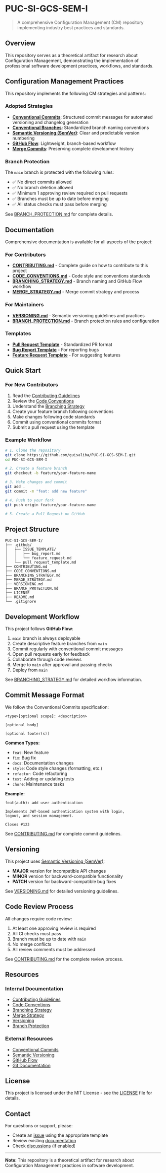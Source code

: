# PUC-SI-GCS-SEM-I

> A comprehensive Configuration Management (CM) repository implementing industry best practices and standards.

## Overview

This repository serves as a theoretical artifact for research about Configuration Management, demonstrating the implementation of professional software development practices, workflows, and standards.

## Configuration Management Practices

This repository implements the following CM strategies and patterns:

### Adopted Strategies

- **[Conventional Commits](https://www.conventionalcommits.org/)**: Structured commit messages for automated versioning and changelog generation
- **[Conventional Branches](BRANCHING_STRATEGY.md)**: Standardized branch naming conventions
- **[Semantic Versioning (SemVer)](VERSIONING.md)**: Clear and predictable version numbering
- **[GitHub Flow](BRANCHING_STRATEGY.md)**: Lightweight, branch-based workflow
- **[Merge Commits](MERGE_STRATEGY.md)**: Preserving complete development history

### Branch Protection

The `main` branch is protected with the following rules:

- ✅ No direct commits allowed
- ✅ No branch deletion allowed
- ✅ Minimum 1 approving review required on pull requests
- ✅ Branches must be up to date before merging
- ✅ All status checks must pass before merging

See [BRANCH_PROTECTION.md](BRANCH_PROTECTION.md) for complete details.

## Documentation

Comprehensive documentation is available for all aspects of the project:

### For Contributors

- **[CONTRIBUTING.md](CONTRIBUTING.md)** - Complete guide on how to contribute to this project
- **[CODE_CONVENTIONS.md](CODE_CONVENTIONS.md)** - Code style and conventions standards
- **[BRANCHING_STRATEGY.md](BRANCHING_STRATEGY.md)** - Branch naming and GitHub Flow workflow
- **[MERGE_STRATEGY.md](MERGE_STRATEGY.md)** - Merge commit strategy and process

### For Maintainers

- **[VERSIONING.md](VERSIONING.md)** - Semantic versioning guidelines and practices
- **[BRANCH_PROTECTION.md](BRANCH_PROTECTION.md)** - Branch protection rules and configuration

### Templates

- **[Pull Request Template](.github/pull_request_template.md)** - Standardized PR format
- **[Bug Report Template](.github/ISSUE_TEMPLATE/bug_report.md)** - For reporting bugs
- **[Feature Request Template](.github/ISSUE_TEMPLATE/feature_request.md)** - For suggesting features

## Quick Start

### For New Contributors

1. Read the [Contributing Guidelines](CONTRIBUTING.md)
2. Review the [Code Conventions](CODE_CONVENTIONS.md)
3. Understand the [Branching Strategy](BRANCHING_STRATEGY.md)
4. Create your feature branch following conventions
5. Make changes following code standards
6. Commit using conventional commits format
7. Submit a pull request using the template

### Example Workflow

```bash
# 1. Clone the repository
git clone https://github.com/guisaliba/PUC-SI-GCS-SEM-I.git
cd PUC-SI-GCS-SEM-I

# 2. Create a feature branch
git checkout -b feature/your-feature-name

# 3. Make changes and commit
git add .
git commit -m "feat: add new feature"

# 4. Push to your fork
git push origin feature/your-feature-name

# 5. Create a Pull Request on GitHub
```

## Project Structure

```
PUC-SI-GCS-SEM-I/
├── .github/
│   ├── ISSUE_TEMPLATE/
│   │   ├── bug_report.md
│   │   └── feature_request.md
│   └── pull_request_template.md
├── CONTRIBUTING.md
├── CODE_CONVENTIONS.md
├── BRANCHING_STRATEGY.md
├── MERGE_STRATEGY.md
├── VERSIONING.md
├── BRANCH_PROTECTION.md
├── LICENSE
├── README.md
└── .gitignore
```

## Development Workflow

This project follows **GitHub Flow**:

1. `main` branch is always deployable
2. Create descriptive feature branches from `main`
3. Commit regularly with conventional commit messages
4. Open pull requests early for feedback
5. Collaborate through code reviews
6. Merge to `main` after approval and passing checks
7. Deploy from `main`

See [BRANCHING_STRATEGY.md](BRANCHING_STRATEGY.md) for detailed workflow information.

## Commit Message Format

We follow the Conventional Commits specification:

```
<type>[optional scope]: <description>

[optional body]

[optional footer(s)]
```

**Common Types:**
- `feat`: New feature
- `fix`: Bug fix
- `docs`: Documentation changes
- `style`: Code style changes (formatting, etc.)
- `refactor`: Code refactoring
- `test`: Adding or updating tests
- `chore`: Maintenance tasks

**Example:**
```
feat(auth): add user authentication

Implements JWT-based authentication system with login,
logout, and session management.

Closes #123
```

See [CONTRIBUTING.md](CONTRIBUTING.md#commit-guidelines) for complete commit guidelines.

## Versioning

This project uses [Semantic Versioning (SemVer)](https://semver.org/):

- **MAJOR** version for incompatible API changes
- **MINOR** version for backward-compatible functionality
- **PATCH** version for backward-compatible bug fixes

See [VERSIONING.md](VERSIONING.md) for detailed versioning guidelines.

## Code Review Process

All changes require code review:

1. At least one approving review is required
2. All CI checks must pass
3. Branch must be up to date with `main`
4. No merge conflicts
5. All review comments must be addressed

See [CONTRIBUTING.md](CONTRIBUTING.md#code-review-process) for the complete review process.

## Resources

### Internal Documentation
- [Contributing Guidelines](CONTRIBUTING.md)
- [Code Conventions](CODE_CONVENTIONS.md)
- [Branching Strategy](BRANCHING_STRATEGY.md)
- [Merge Strategy](MERGE_STRATEGY.md)
- [Versioning](VERSIONING.md)
- [Branch Protection](BRANCH_PROTECTION.md)

### External Resources
- [Conventional Commits](https://www.conventionalcommits.org/)
- [Semantic Versioning](https://semver.org/)
- [GitHub Flow](https://guides.github.com/introduction/flow/)
- [Git Documentation](https://git-scm.com/doc)

## License

This project is licensed under the MIT License - see the [LICENSE](LICENSE) file for details.

## Contact

For questions or support, please:
- Create an [issue](../../issues/new/choose) using the appropriate template
- Review existing [documentation](#documentation)
- Check [discussions](../../discussions) (if enabled)

---

**Note**: This repository is a theoretical artifact for research about Configuration Management practices in software development.
